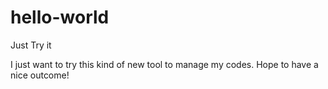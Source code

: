 # hello-world
Just Try it

I just want to try this kind of new tool to manage my codes.
Hope to have a nice outcome!
